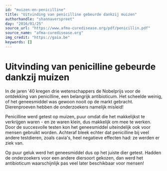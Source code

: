 ```yaml
---
id: "muizen-en-penicilline"
title: "Uitvinding van penicilline gebeurde dankzij muizen"
authorhandle: "shannaverspreet"
day: "2016/01/25"
source_url: "https://www.afma-curedisease.org/pdf/penicillin.pdf"
source_name: "afma-curedisease.org"
img_credit: "https://gaia.be"
keywords: []
---
```

# Uitvinding van penicilline gebeurde dankzij muizen
In de jaren '40 kregen drie wetenschappers de Nobelprijs voor de ontdekking van penicilline, een belangrijk antibioticum. Het scheelde weinig, of het geneesmiddel was gewoon nooit op de markt gebracht. Dierenproeven hebben de onderzoekers namelijk misleid!

Penicilline werd getest op muizen, puur omdat die het makkelijkst te verkrijgen waren - en ze waren klein, dus makkelijk om mee te werken. Door de succesvolle testen kon het geneesmiddel uiteindelijk ook voor mensen gebruikt worden. Achteraf bleek echter dat penicilline bij veel andere testdieren, zoals cavia's, heel negatieve effecten had: ze werden er ziek van.

Op puur geluk werd het geneesmiddel dus op het juiste dier getest. Hadden de onderzoekers voor een andere diersoort gekozen, dan werd het antibioticum waarschijnlijk pas veel later beschikbaar voor mensen!